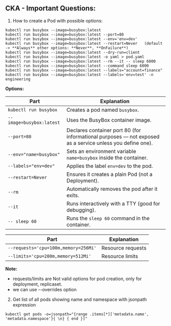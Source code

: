 ## CKA - Important Questions:

1. How to create a Pod with possible options:
```
kubectl run busybox --image=busybox:latest
kubectl run busybox --image=busybox:latest --port=80
kubectl run busybox --image=busybox:latest --env='env=dev'
kubectl run busybox --image=busybox:latest --restart=Never   (default -> **Always** other options: **Never**, **OnFailure**)
kubectl run busybox --image=busybox:latest --dry-run=client
kubectl run busybox --image=busybox:latest -o yaml > pod.yaml
kubectl run busybox --image=busybox:latest --rm --it -- sleep 6000
kubectl run busybox --image=busybox:latest --command sleep 6000
kubectl run busybox --image=busybox:latest --labels="account=finance"
kubectl run busybox --image=busybox:latest --labels='env=test' -n engineering
```
**Options:**

| Part                                | Explanation                                                                                               |
| ------------------------------------| --------------------------------------------------------------------------------------------------------- |
| `kubectl run busybox`               | Creates a pod named `busybox`.                                                                            |
| `--image=busybox:latest`            | Uses the BusyBox container image.                                                                         |
| `--port=80`                         | Declares container port 80 (for informational purposes — not exposed as a service unless you define one). |
| `--env="name=busybox"`              | Sets an environment variable `name=busybox` inside the container.                                         |
| `--labels="env=dev"`                | Applies the label `env=dev` to the pod.                                                                   |
| `--restart=Never`                   | Ensures it creates a plain Pod (not a Deployment).                                                        |
| `--rm`                              | Automatically removes the pod after it exits.                                                             |
| `--it`                              | Runs interactively with a TTY (good for debugging).                                                       |
| `-- sleep 60`                       | Runs the `sleep 60` command in the container.                                                             |


| Part                                | Explanation                                                                                               |
| ------------------------------------| --------------------------------------------------------------------------------------------------------- |
| `--requests='cpu=100m,memory=256Mi'`|	Resource requests                                                                                         |
| `--limits='cpu=200m,memory=512Mi'`	| Resource limits                                                                                           |

**Note:**
* requests/limits are Not valid options for pod creation, only for deployment, replicaset.
* we can use --overrides option

2. Get list of all pods showing name and namespace with jsonpath expression

```
kubectl get pods -o=jsonpath="{range .items[*]['metadata.name', 'metadata.namespace'}{ \n} { end }]"
